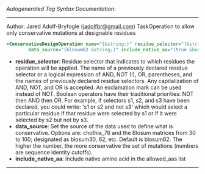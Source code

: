 <!-- THIS IS AN AUTOGENERATED FILE: Don't edit it directly, instead change the schema definition in the code itself. -->

_Autogenerated Tag Syntax Documentation:_

---
Author: Jared Adolf-Bryfogle (jadolfbr@gmail.com)
TaskOperation to allow only conservative mutations at designable residues

```xml
<ConservativeDesignOperation name="(&string;)" residue_selector="(&string;)"
        data_source="(blosum62 &string;)" include_native_aa="(true &bool;)" />
```

-   **residue_selector**: Residue selector that indicates to which residues the operation will be applied. The name of a previously declared residue selector or a logical expression of AND, NOT (!), OR, parentheses, and the names of previously declared residue selectors. Any capitalization of AND, NOT, and OR is accepted. An exclamation mark can be used instead of NOT. Boolean operators have their traditional priorities: NOT then AND then OR. For example, if selectors s1, s2, and s3 have been declared, you could write: 's1 or s2 and not s3' which would select a particular residue if that residue were selected by s1 or if it were selected by s2 but not by s3.
-   **data_source**: Set the source of the data used to define what is conservative. Options are: chothia_76 and the Blosum matrices from 30 to 100; designated as blosum30, 62, etc. Default is blosum62.  The higher the number, the more conservative the set of mutations (numbers are sequence identity cutoffs).
-   **include_native_aa**: Include native amino acid in the allowed_aas list

---
